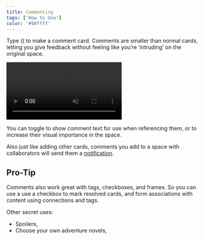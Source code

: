 ```yaml
---
title: Commenting
tags: ['How to Use']
color: '#90ffff'
---
```


Type (( to make a comment card. Comments are smaller than normal cards, letting you give feedback without feeling like you’re ‘intruding’ on the original space.

<video class="" autoplay loop muted playsinline>
  <source src="https://kinopio-updates.us-east-1.linodeobjects.com/comments.mp4">
</video>

You can toggle to show comment text for use when referencing them, or to increase their visual importance in the space.

Also just like adding other cards, comments you add to a space with collaborators will send them a [notification](/posts/notifications).

## Pro-Tip

Comments also work great with tags, checkboxes, and frames. So you can use a use a checkbox to mark resolved cards, and form associations with content using connections and tags.

Other secret uses:

- Spoilers,
- Choose your own adventure novels,
